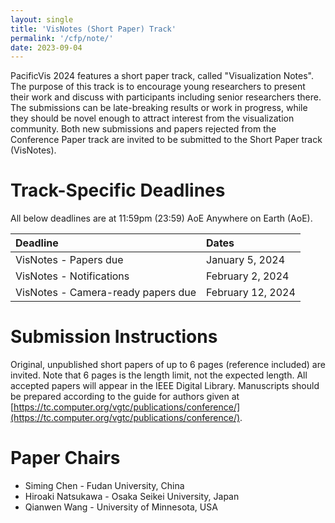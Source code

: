 ```yaml
---
layout: single
title: 'VisNotes (Short Paper) Track'
permalink: '/cfp/note/'
date: 2023-09-04
---
```


PacificVis 2024 features a short paper track, called "Visualization Notes". The purpose of this track is to encourage young researchers to present their work and discuss with participants including senior researchers there. The submissions can be late-breaking results or work in progress, while they should be novel enough to attract interest from the visualization community. Both new submissions and papers rejected from the Conference Paper track are invited to be submitted to the Short Paper track (VisNotes).


# Track-Specific Deadlines

All below deadlines are at 11:59pm (23:59) AoE Anywhere on Earth (AoE).

| Deadline | Dates |
| :------- | :---- |
VisNotes - Papers due | January 5, 2024
VisNotes - Notifications | February 2, 2024
VisNotes - Camera-ready papers due | February 12, 2024

# Submission Instructions

Original, unpublished short papers of up to 6 pages (reference included) are invited. Note that 6 pages is the length limit, not the expected length. All accepted papers will appear in the IEEE Digital Library. Manuscripts should be prepared according to the guide for authors given at [https://tc.computer.org/vgtc/publications/conference/](https://tc.computer.org/vgtc/publications/conference/).

# Paper Chairs

- Siming Chen       - Fudan University,        China
- Hiroaki Natsukawa - Osaka Seikei University, Japan
- Qianwen Wang      - University of Minnesota, USA

